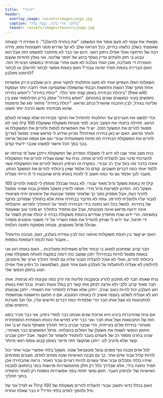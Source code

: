 ```yaml
---
title:  "תרגול"
header:
  overlay_image: /assets/images/yoga.jpg
  caption: "צילום: אורי ברכר, גבעת עדה"
  teaser: /assets/images/teasers/yoga.jpg
---
```


מצאתי את עצמי לא פעם אומר את המשפט: "את בוחרת להיעלב!".<!--more-->
זו אמירה די קשוחה שאמצתי בשלב כלשהו בחיים,
ככל הנראה שלב לא קל שדרש ממני תעצומות נפש, מידה רבה של הדחקה ואולי אפילו ניתוק רגשי.
היום אני כבר לא מתחבר למשפט הזה אבל הוא טבוע בי חזק ולעתים עדיין נשלף ברגע של חוסר שליטה.
אני נאלץ להודות שעצם האמירה די מעליבה, ואכן זוגתי נעלבה לא פעם אחרי שבחרתי במשפט הבעייתי הזה.
האם הברירה באמת תמיד זמינה עבורי? האם באמת אפשר לבחור להיעלב או לבחור להימנע מעלבון?

השאלות האלו העסיקו אותי לא מעט והחלטתי לחקור אותן.
כיוון שעלבון זו רק אפשרות אחת מתוך שלל רגשות ותחושות
הבנתי שהשאלה שמעסיקה אותי רחבה יותר ועוסקת ביכולת הבחירה באופן קצת יותר כללי.
"יכולת בחירה" ו"חופש בחירה" (free will) נתפשים בעיני כמושגים שונים במהותם.
"חופש בחירה" עוסק בדיון הפילוסופי שנע בין שליטה בגורל, לבין ההבנה שהגורל נכתב מראש.
"יכולת בחירה" מתאר סוג של מיומנות שהוא מבחינתי מושג הרבה יותר פשוט.

וכדי לפשט את העניינים עוד החלטתי להתחיל את החקר מבחירות שלא קשורות לעולם הרגש.
תחילה בחנתי את המצב הבא: לפני מונחת משקולת ששוקלת 100 קילו (אני לא מסוגל להרים את המשקל הזה).
יש לי את האפשרות לנסות ולהרים את המשקולת או לוותר מראש. האם יש כאן בחירה אמיתית?
מכיוון שידוע לי מראש שאיני מסוגל (עדיין) להרים את המשקולת הבחירה הזו
פחות משמעותית עבורי וגם אם אנסה ואכשל אראה בכך בסך הכל אישור למשהו שכבר ידעתי קודם.

נניח מצב אחר שבו לא ידוע לי
משקלה המדויק של המשקולת וייתכן שעל פי צורתה יש להערכתי סיכוי טוב להצליח להרים אותה.
נניח עוד שאם אצליח להרים את המשקולת אזכה בדבר מה בעל ערך רב עבורי.
במקרה זה הניסיון הכושל להרים את המשקולת עשוי ללמד אותי כמה דברים חשובים.
קודם כל אלמד שאין ביכולתי להרים את המשקל הנתון.
מעבר לכך אלמד גם עד כמה חשוב לי לזכות באותו פרס שהובטח לי לו הייתי מצליח.

100 קילו זה באמת משקל גדול מאוד עבורי. לא בטוח שבכלל מומלץ לי לנסות ולהרים משקל כזה.
הסיכון לפציעות גדול מידי. אנסה לדמיין משקל מספיק גבוה שאיני מסוגל להניף כעת,
אבל מספיק נמוך כך שלאחר מספר שבועות של אימונים יהיה מציאותי לגבור עליו ולהצליח להרימו.
עתה לא מדובר בבחירה אחת אלא בתהליך שמורכב מרצף של בחירות.
למשל בכל רגע נתונה בידי הבחירה לוותר על התהליך ולפרוש.
ההצלחה אינה ידועה מראש ואינה מובטחת, אבל אם אתמיד בתהליך יש סיכוי טוב שאעמוד במשימה.
הרי ידוע שכח מתפרץ שנדרש בהנפת משקולת כבדה זו יכולת שניתן לשפר על ידי תרגול. עוד ידוע לי שניתן
להגדיל את מסת השריר על ידי משטר אימונים מסודר שכולל סרגל מאמצים, מנוחה מספקת ותזונה הולמת.

האם יש קשר בין הנפת משקולות ואימוני כוח לבין עמידה בעלבון, כעס, מבוכה וכדומה?
אעבור כעת לכמה דוגמאות נוספות...

חבר קרוב שמתכוון לפגוע בי ובוחר מלים משפילות ומעליבות… האם באותו רגע אני באמת מסוגל להיות בבחירה?
יתכן שמצב כזה דומה במקצת לאותה משקולת שאין ביכולתי להרים,
ואולי לא אוכל להצליח לגבור עליה גם לאחר תהליך ארוך של אימונים,
לחילופין לא אצליח להתעלות על העלבון פעם אחר פעם, כשלמעשה כל ניסיון אולי אפילו יפגע בחוסן הנפשי שלי.

נניח שאותו חבר לא מתכוון להרע ובעקבות פליטת פה זרק כמה עקיצות לא נעימות.
אותו חבר מאוד קרוב ללבי ולא ארצה לנתק אתו קשר רק בגלל טעות רגעית.
ובכל זאת באותו רגע העלבון יכול להיות כואב וצורב. ייתכן שלא אצליח להסתיר את רגשותיי.
ייתכן שבאותו רגע לא אצליח לשלוט בעצמי ואשיב לו באותה המטבע. אם זו הפעם הראשונה שנחשפתי
להתנהגות כזו אצל אותו חבר הרי שלמדתי כמה דברים חדשים עליו, עלי ועל מערכת היחסים שלנו.

אם נניח שההיכרות בינינו היא ארוכת שנים ואנחנו כבר למודי ניסיון. אני כבר מכיר בסוג הזה של התבטאות
אצל אותו חבר ואני כבר יודע לפרש את כוונתו האמתית המסתתרת מאחורי בחירת מלים בעייתית,
הרי שכבר עברנו ביחד תהליך משותף וכעת יש בי את החוסן הנפשי לשאת את משקלן של המלים בהצלחה.
סרגל המאמצים כבר מאחורי, שנינו בחרנו מספר רב של פעמים בעבר להתמיד ולשמור על הקשר.
אבל ייתכן שבנינו קשר שלא מיטיב לנו. ייתכן שהקשר הזה מייצר באופן קבוע עומס רגשי מיותר. 

לכל אדם מבנה גוף מסוים ובעל פוטנציאל שונה.
משקל בלתי אפשרי עבור אחד יכול להיות קליל עבור אדם אחר. כך גם מבנה האישיות שונה מאדם לאדם.
מצבים מסוימים שיהיו בלתי נסבלים עבור אחד עשויים להיות רצויים עבור האחר.
נראה שהבחירה אכן תמיד נתונה בידי,
אלא שבדרך כלל רק חלק מהאפשרויות פרושות בפני בהתאם למבנה האישיות שלי ולניסיון העבר.
חוסן נפשי יפתח בפני אפשרויות נוספות רק לאחר התמדה בתוך תהליך.

האם בכלל כדאי וחשוב עבורי להצליח להרים משקולת של 100 קילו?
או לגדל עור של פיל ולהפוך לאדם בלתי חדיר? זו כבר שאלה אחרת.
